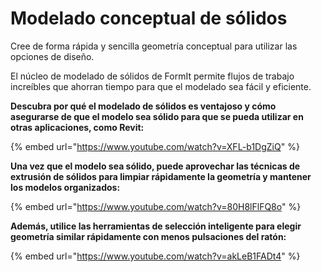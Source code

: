 # Modelado conceptual de sólidos

Cree de forma rápida y sencilla geometría conceptual para utilizar las opciones de diseño.

El núcleo de modelado de sólidos de FormIt permite flujos de trabajo increíbles que ahorran tiempo para que el modelado sea fácil y eficiente.

**Descubra por qué el modelado de sólidos es ventajoso y cómo asegurarse de que el modelo sea sólido para que se pueda utilizar en otras aplicaciones, como Revit:**

{% embed url="https://www.youtube.com/watch?v=XFL-b1DgZiQ" %}

**Una vez que el modelo sea sólido, puede aprovechar las técnicas de extrusión de sólidos para limpiar rápidamente la geometría y mantener los modelos organizados:**

{% embed url="https://www.youtube.com/watch?v=80H8lFlFQ8o" %}

**Además, utilice las herramientas de selección inteligente para elegir geometría similar rápidamente con menos pulsaciones del ratón:**

{% embed url="https://www.youtube.com/watch?v=akLeB1FADt4" %}
